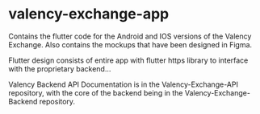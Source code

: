 # valency-exchange-app
Contains the flutter code for the Android and IOS versions of the Valency Exchange. Also contains the mockups that have been designed in Figma.

Flutter design consists of entire app with flutter https library to interface with the proprietary backend...

Valency Backend API Documentation is in the Valency-Exchange-API repository, with the core of the backend being in the Valency-Exchange-Backend repository.
